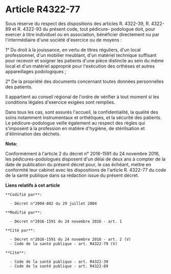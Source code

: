 # Article R4322-77

Sous réserve du  respect des dispositions des articles R. 4322-39, R. 4322-89 et R. 4322-93 du présent code, tout pédicure-
podologue doit, pour exercer à titre individuel ou en association, bénéficier directement ou par l'intermédiaire d'une
société d'exercice ou de moyens : 

1° Du droit à la jouissance, en vertu de titres réguliers, d'un local professionnel, d'un mobilier meublant, d'un matériel
technique suffisant pour recevoir et soigner les patients d'une pièce distincte au sein du même local et d'un matériel
approprié pour l'exécution des orthèses et autres appareillages podologiques ; 

2° De la propriété des documents concernant toutes données personnelles des patients. 

Il appartient au conseil régional de l'ordre de vérifier à tout moment si les conditions légales d'exercice exigées sont
remplies. 

Dans tous les cas, sont assurés l'accueil, la confidentialité, la qualité des soins notamment instrumentaux et orthétiques,
et la sécurité des patients. Le pédicure-podologue veille également au respect des règles qui s'imposent à la profession en
matière d'hygiène, de stérilisation et d'élimination des déchets.

**Nota:**

Conformément à l'article 2 du décret n° 2016-1591 du 24 novembre 2016, les pédicures-podologues disposent d'un délai de deux
ans à compter de la date de publication du présent décret pour, le cas échéant, mettre en conformité leur cabinet avec les
dispositions de l'article R. 4322-77 du code de la santé publique dans sa rédaction issue du présent décret.

**Liens relatifs à cet article**

	**Codifié par**:

	  - Décret n°2004-802 du 29 juillet 2004

	**Modifié par**:

	  - Décret n°2016-1591 du 24 novembre 2016 - art. 1

	**Cité par**:

	  - Décret n°2016-1591 du 24 novembre 2016 - art. 2 (V)
	  - Code de la santé publique - art. R4322-79 (V)

	**Cite**:

	  - Code de la santé publique - art. R4322-39
	  - Code de la santé publique - art. R4322-89
